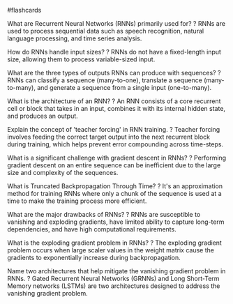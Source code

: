 #flashcards

What are Recurrent Neural Networks (RNNs) primarily used for?
?
RNNs are used to process sequential data such as speech recognition, natural language processing, and time series analysis.

How do RNNs handle input sizes?
?
RNNs do not have a fixed-length input size, allowing them to process variable-sized input.

What are the three types of outputs RNNs can produce with sequences?
?
RNNs can classify a sequence (many-to-one), translate a sequence (many-to-many), and generate a sequence from a single input (one-to-many).

What is the architecture of an RNN?
?
An RNN consists of a core recurrent cell or block that takes in an input, combines it with its internal hidden state, and produces an output.

Explain the concept of 'teacher forcing' in RNN training.
?
Teacher forcing involves feeding the correct target output into the next recurrent block during training, which helps prevent error compounding across time-steps.

What is a significant challenge with gradient descent in RNNs?
?
Performing gradient descent on an entire sequence can be inefficient due to the large size and complexity of the sequences.

What is Truncated Backpropagation Through Time?
?
It's an approximation method for training RNNs where only a chunk of the sequence is used at a time to make the training process more efficient.

What are the major drawbacks of RNNs?
?
RNNs are susceptible to vanishing and exploding gradients, have limited ability to capture long-term dependencies, and have high computational requirements.

What is the exploding gradient problem in RNNs?
?
The exploding gradient problem occurs when large scaler values in the weight matrix cause the gradients to exponentially increase during backpropagation.

Name two architectures that help mitigate the vanishing gradient problem in RNNs.
?
Gated Recurrent Neural Networks (GRNNs) and Long Short-Term Memory networks (LSTMs) are two architectures designed to address the vanishing gradient problem.


